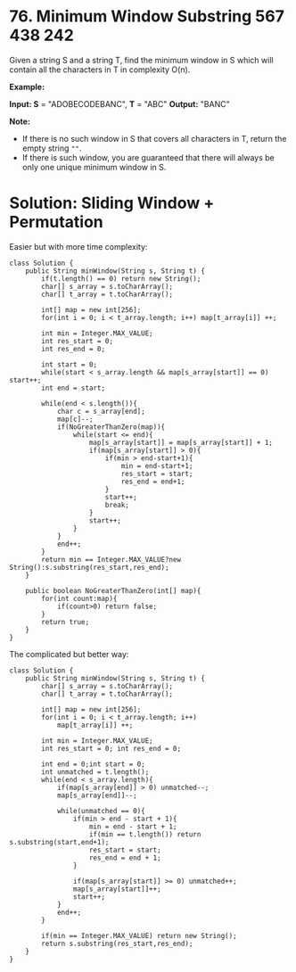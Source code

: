 # 76. Minimum Window Substring 567 438 242
Given a string S and a string T, find the minimum window in S which will contain all the characters in T in complexity O(n).

**Example:**

**Input: S** = "ADOBECODEBANC", **T** = "ABC"
**Output:** "BANC"

**Note:**

-   If there is no such window in S that covers all characters in T, return the empty string  `""`.
-   If there is such window, you are guaranteed that there will always be only one unique minimum window in S.


# Solution: Sliding Window + Permutation
Easier but with more time complexity:
```
class Solution {
    public String minWindow(String s, String t) {
        if(t.length() == 0) return new String();
        char[] s_array = s.toCharArray();
        char[] t_array = t.toCharArray();
    
        int[] map = new int[256];
        for(int i = 0; i < t_array.length; i++) map[t_array[i]] ++;
        
        int min = Integer.MAX_VALUE;
        int res_start = 0;
        int res_end = 0;
        
        int start = 0;
        while(start < s_array.length && map[s_array[start]] == 0) start++;
        int end = start;
        
        while(end < s.length()){
            char c = s_array[end];
            map[c]--;
            if(NoGreaterThanZero(map)){
                while(start <= end){
                    map[s_array[start]] = map[s_array[start]] + 1;
                    if(map[s_array[start]] > 0){
                        if(min > end-start+1){
                            min = end-start+1;
                            res_start = start;
                            res_end = end+1;   
                        }
                        start++;
                        break;
                    }
                    start++;
                }
            }
            end++;
        }
        return min == Integer.MAX_VALUE?new String():s.substring(res_start,res_end);
    }
    
    public boolean NoGreaterThanZero(int[] map){
        for(int count:map){
            if(count>0) return false;
        }
        return true;
    }
}
```

The complicated but better way:
```
class Solution {
    public String minWindow(String s, String t) {
        char[] s_array = s.toCharArray();
        char[] t_array = t.toCharArray();
        
        int[] map = new int[256];
        for(int i = 0; i < t_array.length; i++)
            map[t_array[i]] ++;
        
        int min = Integer.MAX_VALUE;
        int res_start = 0; int res_end = 0;
        
        int end = 0;int start = 0;
        int unmatched = t.length();
        while(end < s_array.length){
            if(map[s_array[end]] > 0) unmatched--;
            map[s_array[end]]--;
            
            while(unmatched == 0){
                if(min > end - start + 1){
                    min = end - start + 1;
                    if(min == t.length()) return s.substring(start,end+1);
                    res_start = start;
                    res_end = end + 1;
                }
                
                if(map[s_array[start]] >= 0) unmatched++;
                map[s_array[start]]++;
                start++;
            }
            end++;
        }
        
        if(min == Integer.MAX_VALUE) return new String();
        return s.substring(res_start,res_end);
    }
}
```